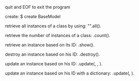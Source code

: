 quit and EOF to exit the program

create: $ create BaseModel

retrieve all instances of a class by using: "<class name>".all().

retrieve the number of instances of a class: <class name>.count().

retrieve an instance based on its ID: <class name>.show(<id>).

destroy an instance based on his ID: <class name>.destroy(<id>).

update an instance based on his ID: <class name>.update(<id>, <attribute name>, <attribute value>).

update an instance based on his ID with a dictionary: <class name>.update(<id>, <dictionary representation>).